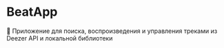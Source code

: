 # BeatApp
🎵 Приложение для поиска, воспроизведения и управления треками из Deezer API и локальной библиотеки
